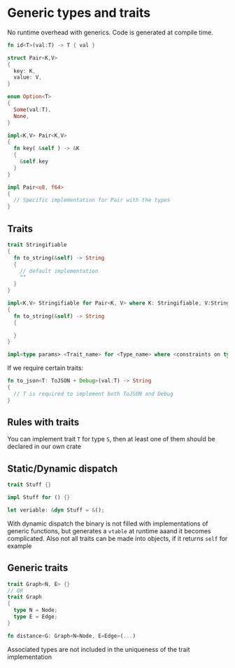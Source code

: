 # Generic types and traits

No runtime overhead with generics. Code is generated at compile time.
```rust
fn id<T>(val:T) -> T { val }

struct Pair<K,V>
{
  key: K,
  value: V,
}

enum Option<T>
{
  Some(val:T),
  None,
}

impl<K,V> Pair<K,V>
{
  fn key( &self ) -> &K
  {
    &self.key
  }
}

impl Pair<u8, f64>
{
  // Specific implementation for Pair with the types
}
```

## Traits
```rust
trait Stringifiable
{
  fn to_string(&self) -> String
  {
    // default implementation
    ""
  }
}

impl<K,V> Stringifiable for Pair<K, V> where K: Stringifiable, V:Stringifiable
{
  fn to_string(&self) -> String
  {

  }
}

impl<type params> <Trait_name> for <Type_name> where <constraints on type args>
```
If we require certain traits:
```rust
fn to_json<T: ToJSON + Debug>(val:T) -> String
{
  // T is required to implement both ToJSON and Debug
}
```

## Rules with traits
You can implement trait `T` for type `S`, then at least one of them should be declared in our own crate

## Static/Dynamic dispatch
```rust
trait Stuff {}

impl Stuff for () {}

let veriable: &dyn Stuff = &();
```
With dynamic dispatch the binary is not filled with implementations of generic functions, but generates a `vtable` at runtime aaand it becomes complicated. Also not all traits can be made into objects, if it returns `self` for example

## Generic traits
```rust
trait Graph<N, E> {}
// OR
trait Graph
{
  type N = Node;
  type E = Edge;
}

fn distance<G: Graph<N=Node, E=Edge>(...)
```
Associated types are not included in the uniqueness of the trait implementation
